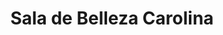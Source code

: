 ---
title: "Sala de Belleza Carolina"
url: /el-progreso/sala-de-belleza-carolina/
shop: Kosmetik
---